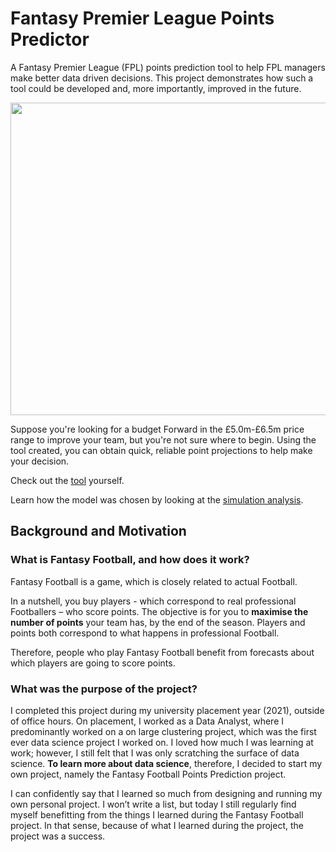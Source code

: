# Fantasy Premier League Points Predictor

A Fantasy Premier League (FPL) points prediction tool to help FPL managers make better data driven decisions. This project demonstrates how such a tool could be developed and, more importantly, improved in the future.

<img src="https://s10.gifyu.com/images/tool_demo.gif" class="centerImage" height="500" width="550">

Suppose you're looking for a budget Forward in the £5.0m-£6.5m price range to improve your team, but you're not sure where to begin. Using the tool created, you can obtain quick, reliable point projections to help make your decision. 

Check out the [tool](https://public.tableau.com/app/profile/samuel.harrison2532/viz/FPLPointPredictions/Dashboard) yourself.

Learn how the model was chosen by looking at the [simulation analysis](https://public.tableau.com/app/profile/samuel.harrison2532/viz/model_simulation_analysis/Dashboard).

## Background and Motivation

### What is Fantasy Football, and how does it work?

Fantasy Football is a game, which is closely related to actual Football.  

In a nutshell, you buy players - which correspond to real professional Footballers – who score points. The objective is for you to **maximise the number of points** your team has, by the end of the season. Players and points both correspond to what happens in professional Football.

Therefore, people who play Fantasy Football benefit from forecasts about which players are going to score points. 

### What was the purpose of the project?

I completed this project during my university placement year (2021), outside of office hours. On placement, I worked as a Data Analyst, where I predominantly worked on a on large clustering project, which was the first ever data science project I worked on. I loved how much I was learning at work; however, I still felt that I was only scratching the surface of data science. **To learn more about data science**, therefore, I decided to start my own project, namely the Fantasy Football Points Prediction project. 

I can confidently say that I learned so much from designing and running my own personal project. I won’t write a list, but today I still regularly find myself benefitting from the things I learned during the Fantasy Football project. In that sense, because of what I learned during the project, the project was a success. 
